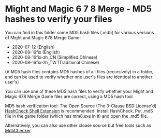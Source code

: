 # Might and Magic 6 7 8 Merge - MD5 hashes to verify your files

You can find in this folder some MD5 hash files (.md5) for various versions of Might and Magic 678 Merge Game:

* 2020-07-12 (English)
* 2020-08-16fix (English)
* 2020-08-16fix-zh_CN (Simplified Chinese)
* 2020-08-16fix-zh_TW (Traditional Chinese)

(A MD5 hash files contains MD5 hashes of all files (recursively) in a folder, and can be used to verify whether one user's files are identical to another user's)

You can use one of these MD5 hash files to verify whether your Might and Magic 678 Merge Game files are correct, using a MD5 hash tool.

MD5 hash verification tool: The Open Source (The 3-Clause BSD License'd) [HashCheck Shell Extension](https://code.kliu.org/hashcheck/) is recommended. Install HashCheck. Put .md5 file in the game folder (which has mm8.exe in it) and open the .md5 file.

Alternatively, you can also use other cloase source but free tools such as [Md5Checker](http://getmd5checker.com/download).
